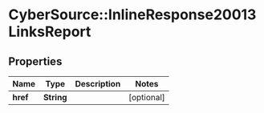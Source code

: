 # CyberSource::InlineResponse20013LinksReport

## Properties
Name | Type | Description | Notes
------------ | ------------- | ------------- | -------------
**href** | **String** |  | [optional] 


